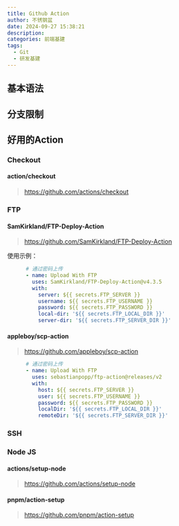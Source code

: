 ```yaml
---
title: Github Action
author: 不锈钢盆
date: 2024-09-27 15:38:21
description:
categories: 前端基建
tags:
  - Git
  - 研发基建
---
```


## 基本语法

## 分支限制

## 好用的Action

### Checkout

#### action/checkout

> <https://github.com/actions/checkout>

### FTP

#### SamKirkland/FTP-Deploy-Action

> <https://github.com/SamKirkland/FTP-Deploy-Action>

使用示例：

```yml
      # 通过密码上传
      - name: Upload With FTP
        uses: SamKirkland/FTP-Deploy-Action@v4.3.5
        with:
          server: ${{ secrets.FTP_SERVER }}
          username: ${{ secrets.FTP_USERNAME }}
          password: ${{ secrets.FTP_PASSWORD }}
          local-dir: '${{ secrets.FTP_LOCAL_DIR }}'
          server-dir: '${{ secrets.FTP_SERVER_DIR }}'
```

#### appleboy/scp-action

> <https://github.com/appleboy/scp-action>

```yml
      # 通过密码上传
      - name: Upload With FTP
        uses: sebastianpopp/ftp-action@releases/v2
        with:
          host: ${{ secrets.FTP_SERVER }}
          user: ${{ secrets.FTP_USERNAME }}
          password: ${{ secrets.FTP_PASSWORD }}
          localDir: '${{ secrets.FTP_LOCAL_DIR }}'
          remoteDir: '${{ secrets.FTP_SERVER_DIR }}'
```

### SSH

### Node JS

#### actions/setup-node

> <https://github.com/actions/setup-node>

#### pnpm/action-setup

> <https://github.com/pnpm/action-setup>
